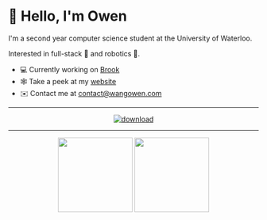 # 👋 Hello, I'm Owen

I'm a second year computer science student at the University of Waterloo.

Interested in full-stack 🚀 and robotics 🦾.

- 💻 Currently working on [Brook](https://github.com/wang-owen/Brook/)
- 🕸 Take a peek at my [website](https://wangowen.com)
- ✉️ Contact me at [contact@wangowen.com](mailto:contact@wangowen.com)

<div align="center">

---

<a href="http://wangowen.com" target="_blank">![download](https://github.com/wang-owen/wang-owen/assets/69203168/9cfac46d-aa0d-4172-a3ac-4f7480dd0d77)</a>

---

<div>
  <a>
    <img height=150 align="center" src="https://github-readme-stats.vercel.app/api?username=wang-owen&&theme=github_dark&hide_border=true&hide_title=true&show_icons=true&rank_icon=github&" />
  </a>
  <a>
    <img height=150 align="center" src="https://github-readme-stats.vercel.app/api/top-langs?username=wang-owen&theme=github_dark&hide_border=true&hide_title=true&layout=compact&langs_count=6&" />
  </a>
</div>

</div>
